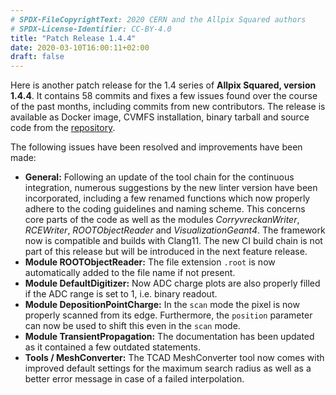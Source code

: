 ```yaml
---
# SPDX-FileCopyrightText: 2020 CERN and the Allpix Squared authors
# SPDX-License-Identifier: CC-BY-4.0
title: "Patch Release 1.4.4"
date: 2020-03-10T16:00:11+02:00
draft: false
---
```


Here is another patch release for the 1.4 series of **Allpix Squared, version 1.4.4**.
It contains 58 commits and fixes a few issues found over the course of the past months, including commits from new contributors.
The release is available as Docker image, CVMFS installation, binary tarball and source code from the [repository](https://gitlab.cern.ch/allpix-squared/allpix-squared/).

The following issues have been resolved and improvements have been made:
<!--more-->

* **General:** Following an update of the tool chain for the continuous integration, numerous suggestions by the new linter version have been incorporated, including a few renamed functions which now properly adhere to the coding guidelines and naming scheme. This concerns core parts of the code as well as the modules _CorryvreckanWriter_, _RCEWriter_, _ROOTObjectReader_ and _VisualizationGeant4_. The framework now is compatible and builds with Clang11.
The new CI build chain is not part of this release but will be introduced in the next feature release.
* **Module ROOTObjectReader:** The file extension `.root` is now automatically added to the file name if not present.
* **Module DefaultDigitizer:** Now ADC charge plots are also properly filled if the ADC range is set to 1, i.e. binary readout.
* **Module DepositionPointCharge:** In the `scan` mode the pixel is now properly scanned from its edge. Furthermore, the `position` parameter can now be used to shift this even in the `scan` mode.
* **Module TransientPropagation:** The documentation has been updated as it contained a few outdated statements.
* **Tools / MeshConverter:** The TCAD MeshConverter tool now comes with improved default settings for the maximum search radius as well as a better error message in case of a failed interpolation.
